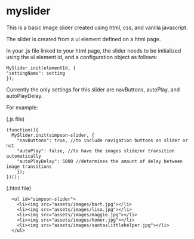 # myslider

This is a basic image slider created using html, css, and vanilla javascript.

The slider is created from a ul element defined on a html page.

In your .js file linked to your html page, the slider needs to be initialized using the ul element id,
and a configuration object as follows:

```
MySlider.init(elementId, {
"settingName": setting
});
```

Currently the only settings for this slider are navButtons, autoPlay, and autoPlayDelay.

For example:

(.js file)
```
(function(){
  MySlider.init(simpson-slider, {
    "navButtons": true, //to include navigation buttons on slider or not
    "autoPlay": false, //to have the images slide/or transition automatically
    "autoPlayDelay": 5000 //determines the amount of delay between image transitions
    });
})();
```

(.html file)
```
  <ul id="simpson-slider">
    <li><img src="assets/images/bart.jpg"></li>
    <li><img src="assets/images/lisa.jpg"></li>
    <li><img src="assets/images/maggie.jpg"></li>
    <li><img src="assets/images/homer.jpg"></li>
    <li><img src="assets/images/santaslittlehelper.jpg"></li>
  </ul>
```
